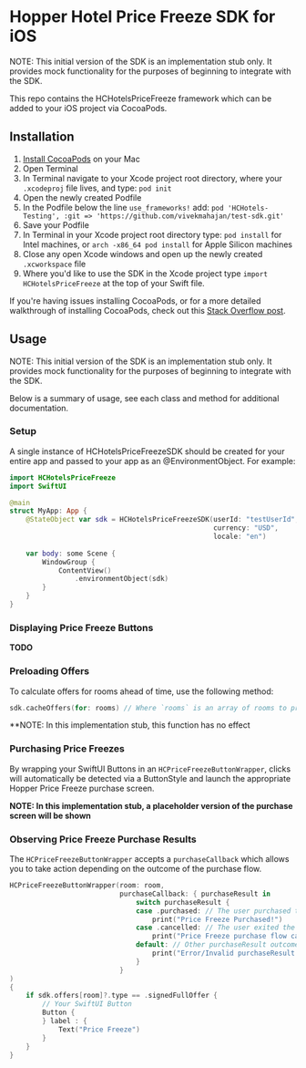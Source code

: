 # Hopper Hotel Price Freeze SDK for iOS
NOTE: This initial version of the SDK is an implementation stub only. It provides mock functionality for the purposes of beginning to integrate with the SDK.

This repo contains the HCHotelsPriceFreeze framework which can be added to your iOS project via CocoaPods.

## Installation
1. [Install CocoaPods](https://guides.cocoapods.org/using/getting-started.html#installation) on your Mac
2. Open Terminal
3. In Terminal navigate to your Xcode project root directory, where your `.xcodeproj` file lives, and type: `pod init`
4. Open the newly created Podfile
5. In the Podfile below the line `use_frameworks!` add: `pod 'HCHotels-Testing', :git => 'https://github.com/vivekmahajan/test-sdk.git'`
6. Save your Podfile
7. In Terminal in your Xcode project root directory type: `pod install` for Intel machines, or `arch -x86_64 pod install` for Apple Silicon machines
8. Close any open Xcode windows and open up the newly created `.xcworkspace` file
9. Where you'd like to use the SDK in the Xcode project type `import HCHotelsPriceFreeze` at the top of your Swift file.

If you're having issues installing CocoaPods, or for a more detailed walkthrough of installing CocoaPods, check out this [Stack Overflow post](https://stackoverflow.com/questions/20755044/how-do-i-install-cocoapods).

## Usage
NOTE: This initial version of the SDK is an implementation stub only. It provides mock functionality for the purposes of beginning to integrate with the SDK.

Below is a summary of usage, see each class and method for additional documentation.

### Setup

A single instance of HCHotelsPriceFreezeSDK should be created for your entire app and passed to your app as an @EnvironmentObject.  For example:

```swift
import HCHotelsPriceFreeze
import SwiftUI

@main
struct MyApp: App {
    @StateObject var sdk = HCHotelsPriceFreezeSDK(userId: "testUserId",
                                                  currency: "USD",
                                                  locale: "en")
                                                  
    var body: some Scene {
        WindowGroup {
            ContentView()
                .environmentObject(sdk)
        }
    }
}
```

### Displaying Price Freeze Buttons

**TODO**

### Preloading Offers

To calculate offers for rooms ahead of time, use the following method:

```swift
sdk.cacheOffers(for: rooms) // Where `rooms` is an array of rooms to preload
```

**NOTE: In this implementation stub, this function has no effect

### Purchasing Price Freezes

By wrapping your SwiftUI Buttons in an `HCPriceFreezeButtonWrapper`, clicks will automatically be detected via a ButtonStyle and launch the appropriate Hopper Price Freeze purchase screen.

**NOTE: In this implementation stub, a placeholder version of the purchase screen will be shown**

### Observing Price Freeze Purchase Results

The `HCPriceFreezeButtonWrapper` accepts a `purchaseCallback` which allows you to take action depending on the outcome of the purchase flow.

```swift
HCPriceFreezeButtonWrapper(room: room,
                           purchaseCallback: { purchaseResult in
                               switch purchaseResult {
                               case .purchased: // The user purchased the price freeze
                                   print("Price Freeze Purchased!")
                               case .cancelled: // The user exited the purchase flow without purchasing
                                   print("Price Freeze purchase flow cancelled")
                               default: // Other purchaseResult outcomes
                                   print("Error/Invalid purchaseResult: \(purchaseResult)")
                               }
                           }
)
{
    if sdk.offers[room]?.type == .signedFullOffer {
        // Your SwiftUI Button
        Button {
        } label : {
            Text("Price Freeze")
        }
    }
}
```
